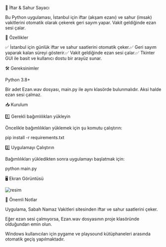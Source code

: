 🕌 İftar & Sahur Sayacı

Bu Python uygulaması, İstanbul için iftar (akşam ezanı) ve sahur (imsak) vakitlerini otomatik olarak çekerek geri sayım yapar. Vakit geldiğinde ezan sesi çalar.

🚀 Özellikler

✅ İstanbul için günlük iftar ve sahur saatlerini otomatik çeker.✅ Geri sayım yaparak kalan süreyi gösterir.✅ Vakit geldiğinde ezan sesi çalar.✅ Tkinter GUI ile basit ve kullanıcı dostu bir arayüz sunar.

🛠 Gereksinimler

Python 3.8+

Bir adet Ezan.wav dosyası, main.py ile aynı klasörde bulunmalıdır. Aksi halde ezan sesi çalmaz.

📥 Kurulum

1️⃣ Gerekli bağımlılıkları yükleyin

Öncelikle bağımlılıkları yüklemek için şu komutu çalıştırın:

pip install -r requirements.txt  

2️⃣ Uygulamayı Çalıştırın

Bağımlılıkları yükledikten sonra uygulamayı başlatmak için:

python main.py  

🖥️ Ekran Görüntüsü

![resim](https://github.com/user-attachments/assets/706c0c80-d69b-4f2a-9c46-efc4ebea2056)


🔔 Önemli Notlar

Uygulama, Sabah Namaz Vakitleri sitesinden iftar ve sahur saatlerini çeker.

Eğer ezan sesi çalmıyorsa, Ezan.wav dosyasının proje klasöründe olduğundan emin olun.

Windows kullanıcıları için pygame ve playsound kütüphaneleri arasında otomatik geçiş yapılmaktadır.
